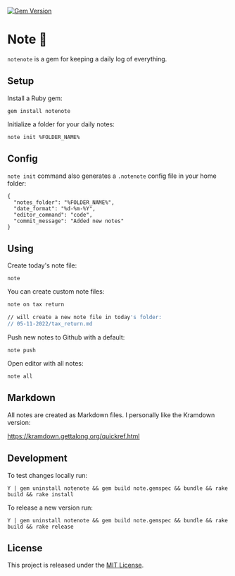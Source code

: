 [![Gem Version](https://badge.fury.io/rb/notenote.svg)](https://badge.fury.io/rb/notenote)

# Note :pencil:

`notenote` is a gem for keeping a daily log of everything.

## Setup

Install a Ruby gem:

`gem install notenote`

Initialize a folder for your daily notes:

`note init %FOLDER_NAME%`

## Config

`note init` command also generates a `.notenote` config file in your home folder:

```
{
  "notes_folder": "%FOLDER_NAME%",
  "date_format": "%d-%m-%Y",
  "editor_command": "code",
  "commit_message": "Added new notes"
}

```

## Using

Create today's note file:

`note`

You can create custom note files:

```bash
note on tax return

// will create a new note file in today's folder:
// 05-11-2022/tax_return.md
```

Push new notes to Github with a default:

`note push`

Open editor with all notes:

`note all`

## Markdown

All notes are created as Markdown files. I personally like the Kramdown version:

https://kramdown.gettalong.org/quickref.html

## Development

To test changes locally run:

~~~
Y | gem uninstall notenote && gem build note.gemspec && bundle && rake build && rake install
~~~

To release a new version run:

~~~
Y | gem uninstall notenote && gem build note.gemspec && bundle && rake build && rake release
~~~

## License

This project is released under the [MIT License](https://github.com/makaroni4/notenote/blob/main/LICENSE.txt).
